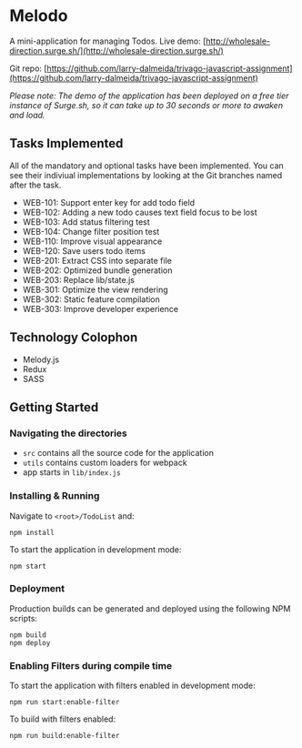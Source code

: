# Melodo

A mini-application for managing Todos.
Live demo: [http://wholesale-direction.surge.sh/](http://wholesale-direction.surge.sh/)

Git repo: [https://github.com/larry-dalmeida/trivago-javascript-assignment](https://github.com/larry-dalmeida/trivago-javascript-assignment)

_Please note: The demo of the application has been deployed on a free tier instance of Surge.sh, so it can take up to 30 seconds or more to awaken and load._

## Tasks Implemented

All of the mandatory and optional tasks have been implemented. You can see their indiviual implementations by looking at the Git branches named after the task.

* WEB-101: Support enter key for add todo field
* WEB-102: Adding a new todo causes text field focus to be lost
* WEB-103: Add status filtering test
* WEB-104: Change filter position test
* WEB-110: Improve visual appearance
* WEB-120: Save users todo items
* WEB-201: Extract CSS into separate file
* WEB-202: Optimized bundle generation
* WEB-203: Replace lib/state.js
* WEB-301: Optimize the view rendering
* WEB-302: Static feature compilation
* WEB-303: Improve developer experience

## Technology Colophon

* Melody.js
* Redux
* SASS

## Getting Started

### Navigating the directories

* `src` contains all the source code for the application
* `utils` contains custom loaders for webpack
* app starts in `lib/index.js`

### Installing & Running

Navigate to `<root>/TodoList` and:

`npm install`

To start the application in development mode:

```
npm start
```

### Deployment

Production builds can be generated and deployed using the following NPM scripts:

```
npm build
npm deploy
```

### Enabling Filters during compile time

To start the application with filters enabled in development mode:

```
npm run start:enable-filter
```

To build with filters enabled:

```
npm run build:enable-filter
```
